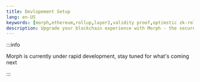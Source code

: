 ```yaml
---
title: Devlopement Setup
lang: en-US
keywords: [morph,ethereum,rollup,layer2,validity proof,optimstic zk-rollup]
description: Upgrade your blockchain experience with Morph - the secure decentralized, cost0efficient, and high-performing optimstic zk-rollup solution. Try it now!
---
```


:::info

Morph is currently under rapid development, stay tuned for what's coming next

:::

<!-- For examples of deploying with hardhat see [practice examples](../exmaples/1-bridge-erc20.md). -->

<!--
# Start Developing on Morph

Developing on Morph is as easy as developing on Ethereum — literally!

To deploy contracts onto an morph chain, simply set the RPC endpoint of your target morph chain and deploy using your favorite Ethereum development framework;

- [Truffle](https://trufflesuite.com/)
- [Hardhat](https://hardhat.org/)
- [Foundry](https://github.com/foundry-rs/foundry)
- [Brownie](https://eth-brownie.readthedocs.io/en/stable/)
- [Alchemy](https://docs.alchemy.com/reference/alchemy-sdk-quickstart)

...it all just works!



For info on new / different behavior between morph and Ethereum, see [differences with Ethereum](./1-difference-between-morph-and-ethereum.md).

## Step 1: Network Configuration

Before you doing anything, make sure you are connected to the following Morph Testnet.

| Name                      | RPC Url(s)                            | Chain ID | Block explorer             | Underlying L1 |
| ------------------------- | ------------------------------------- | -------- | -------------------------- | ------------- |
| Morph Testnet             | https://rpc.testnet.morphl2.io        | 2710    | https://explorer.testnet.morphl2.io      | Ethereum      |


## Step 2: Set up your developing framework



### Hardhat

Modify your Hardhat config file hardhat.config.ts to point at the Morph public RPC.
```
...

const config: HardhatUserConfig = {
  ...
  networks: {
    morph: {
      url: "" || "",
      accounts:
        process.env.PRIVATE_KEY !== undefined ? [process.env.PRIVATE_KEY] : [],
    },
  },
};

...
```

### Foundry

To deploy using Morph Public RPC, run:
```
forge create ... --rpc-url= --legacy
```


### Truffle
Assuming you already have a truffle environment setup, go to the Truffle configuration file, truffle.js. Make sure to have installed HDWalletProvider: npm install @truffle/hdwallet-provider@1.4.0
const HDWalletProvider = require("@truffle/hdwallet-provider")

```
...
module.exports = {
  networks: {
    morph: {
      provider: () =>
        new HDWalletProvider(process.env.PRIVATE_KEY, ""),
      network_id: '*',
    },
  }
}

```

### Brownie

To add the Morph, run the following command:
```
brownie networks add Ethereum morph host= chainid=534353
```

To set this as your default network, add the following in your project config file:
```
networks:
    default: morph    
```

Another way to add the Morph is to create a yaml file and run a command to add it.

This is an example of a yaml file called network-config.yaml
```
live:
- name: Ethereum
 networks:
 - chainid: 534353
   explorer: https://
   host: https://
   id: morph
   name: Morph
```
To add Morph to the network list, run the following command:
```
brownie networks import ./network-config.yaml
```

To deploy on Morph, run the following command. In this example, token.py is the script to deploy the smart contract. Replace this with the name of your script:
```
brownie run token.py --network morph
```

### ethers.js

Setting up a Morph  provider in an ethers script:
import { ethers } from 'ethers';

```
const provider = new ethers.providers.JsonRpcProvider(
  'https://
);
```
## Step 3: Acquire Ether

To start building on Morph, you may need to acquire some testnet ETH. 

Use [faucet](../../quick-start/faucet) to acquire Sepolia Ether. 

And then you can bridge the test Ethereum Ether to Morph testnet.

-->